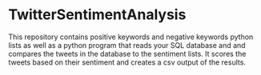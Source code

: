 TwitterSentimentAnalysis
========================

This repository contains positive keywords and negative keywords python lists as well as a python program that reads your SQL database and and compares the tweets in the database to the sentiment lists. It scores the tweets based on their sentiment and creates a csv output of the results.
